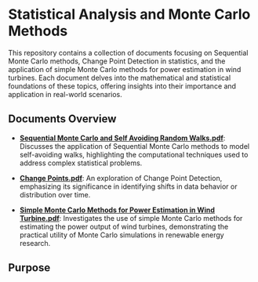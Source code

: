 # Statistical Analysis and Monte Carlo Methods

This repository contains a collection of documents focusing on Sequential Monte Carlo methods, Change Point Detection in statistics, and the application of simple Monte Carlo methods for power estimation in wind turbines. Each document delves into the mathematical and statistical foundations of these topics, offering insights into their importance and application in real-world scenarios.

## Documents Overview

- **[Sequential Monte Carlo and Self Avoiding Random Walks.pdf](Sequential%20Monte%20Carlo%20and%20Self%20Avoiding%20Random%20Walks.pdf)**: Discusses the application of Sequential Monte Carlo methods to model self-avoiding walks, highlighting the computational techniques used to address complex statistical problems.

- **[Change Points.pdf](Change%20Points.pdf)**: An exploration of Change Point Detection, emphasizing its significance in identifying shifts in data behavior or distribution over time.

- **[Simple Monte Carlo Methods for Power Estimation in Wind Turbine.pdf](Simple%20Monte%20Carlo%20Methods%20for%20Power%20Estimation%20in%20Wind%20Turbine.pdf)**: Investigates the use of simple Monte Carlo methods for estimating the power output of wind turbines, demonstrating the practical utility of Monte Carlo simulations in renewable energy research.

## Purpose
